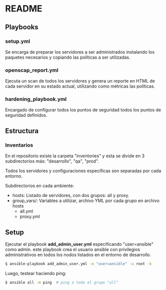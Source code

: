 # README

## Playbooks

### setup.yml

Se encarga de preparar los servidores a ser administrados instalando los paquetes
necesarios y copiando las políticas a ser utilizadas.

### openscap_report.yml

Ejecuta un scan de todos los servidores y genera un reporte en HTML de cada servidor
en su estado actual, utilizando como métricas las políticas.

### hardening_playbook.yml

Encargado de configurar todos los puntos de seguridad todos los puntos de seguridad
definidos.

## Estructura

### Inventarios

En el repositorio existe la carpeta "inventories" y esta se divide en 3 subdirectorios más: "desarrollo", "qa", "prod".

Todos los servidores y configuraciones específicas son separadas por cada entorno.

Subdirectorios en cada ambiente:

- hosts: Listado de servidores, con dos grupos: all y proxy.
- group_vars/: Variables a utilizar, archivo YML por cada grupo en archivo hosts
  - all.yml
  - proxy.yml

## Setup

Ejecutar el playbook **add_admin_user.yml** especificando "user=ansible" como admin. este playbook crea el usuario ansible con privilegios administrativos en todos los nodos listados en el entorno de desarrollo.

```bash
$ ansible-playbook add_admin_user.yml -e "user=ansible" -u root -k
```

Luego, testear haciendo ping:

```bash
$ ansible all -m ping  # ping a todo el grupo "all"
```
